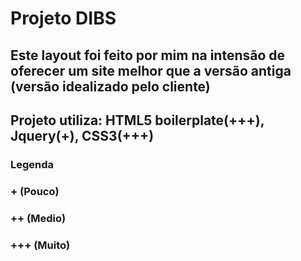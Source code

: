 # Projeto DIBS

## Este layout foi feito por mim na intensão de oferecer um site melhor que a versão antiga (versão idealizado pelo cliente)

## Projeto utiliza: HTML5 boilerplate(+++), Jquery(+), CSS3(+++)

### Legenda

### + (Pouco)

### ++ (Medio)

### +++ (Muito)
